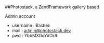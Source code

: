 ##Photostack, a ZendFramework gallery based

Admin account
* username : Bastien
* mail : admin@photostack.dev
* pwd : YbbMXOoYdCk9
